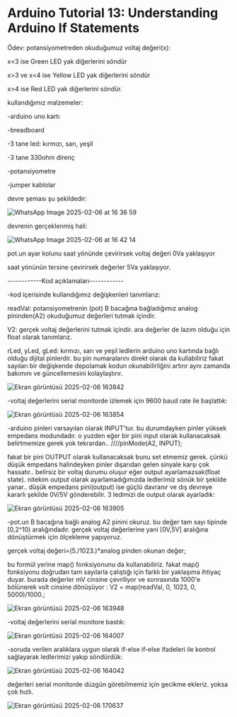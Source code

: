 # Arduino Tutorial 13: Understanding Arduino If Statements

Ödev: potansiyometreden okuduğumuz voltaj değeri(x):

x<3 ise Green LED yak diğerlerini söndür

x>3 ve x<4 ise Yellow LED yak diğerlerini söndür

x>4 ise Red LED yak diğerlerini söndür.

kullandığımız malzemeler: 

-arduino uno kartı

-breadboard

-3 tane led: kırmızı, sarı, yeşil

-3 tane 330ohm direnç

-potansiyometre

-jumper kablolar

devre şeması şu şekildedir: 

![WhatsApp Image 2025-02-06 at 16 36 59](https://github.com/user-attachments/assets/d9793d93-0700-420a-9aba-879b04be91ad)

devrenin gerçeklenmiş hali:

![WhatsApp Image 2025-02-06 at 16 42 14](https://github.com/user-attachments/assets/df0c287a-f4a6-4f31-b469-408228d96a30)

pot.un ayar kolunu saat yönünde çevirirsek voltaj değeri 0Va yaklaşıyor

saat yönünün tersine çevirirsek değerler 5Va yaklaşıyor.


------------Kod açıklamaları------------

-kod içerisinde kullandığımız değişkenleri tanımlarız:

readVal: potansiyometrenin (pot) B bacağına bağladığımız analog pininden(A2) okuduğumuz değerleri tutmak içindir.

V2:  gerçek voltaj değerlerini tutmak içindir. ara değerler de lazım olduğu için float olarak tanımlarız.

rLed, yLed, gLed: kırmızı, sarı ve yeşil ledlerin arduino uno kartında bağlı olduğu dijital pinlerdir. bu pin numaralarını direkt olarak da kullabiliriz fakat sayıları bir değişkende depolamak kodun okunabilirliğini artırır aynı zamanda bakımını ve güncellemesini kolaylaştırır.

![Ekran görüntüsü 2025-02-06 163842](https://github.com/user-attachments/assets/02caca25-0d18-4367-8e97-9687729bdc96)


-voltaj değerlerini serial monitorde izlemek için 9600 baud rate ile başlattık:

![Ekran görüntüsü 2025-02-06 163854](https://github.com/user-attachments/assets/c48ea8f6-9aa0-45a4-9df8-9ae0d7e55a29)


-arduino pinleri varsayılan olarak INPUT'tur. bu durumdayken pinler yüksek empedans modundadır. o yuzden eğer bir pini input olarak kullanacaksak belirtmemize gerek yok tekrardan..
  ////pinMode(A2, INPUT);
  
fakat bir pini OUTPUT olarak kullanacaksak bunu set etmemiz gerek. çünkü düşük empedans halindeyken pinler dışarıdan gelen sinyale karşı çok hassatır.. belirsiz bir voltaj durumu oluşur eğer output ayarlamazsak(float state).
nitekim output olarak ayarlamadığımızda ledlerimiz sönük bir şekilde yanar..
düşük empedans pini(output) ise güçlü davranır ve dış devreye kararlı şekilde 0V/5V gönderebilir. 3 ledimizi de output olarak ayarladık:

![Ekran görüntüsü 2025-02-06 163905](https://github.com/user-attachments/assets/6ab97e65-b492-4eb3-a3ce-132fa3f1b90f)


-pot.un B bacağına bağlı analog A2 pinini okuruz. bu değer tam sayı tipinde [0,2^10) aralığındadır.
gerçek voltaj değerlerine yani [0V,5V] aralığına dönüştürmek için ölçekleme yapıyoruz.

gerçek voltaj değeri=(5./1023.)*analog pinden okunan değer;

bu formül yerine map() fonksiyonunu da kullanabiliriz. fakat map() fonksiyonu doğrudan tam sayılarla çalıştığı için farklı bir yaklaşıma ihtiyaç duyar.
burada değerler mV cinsine çevriliyor ve sonrasında 1000'e bölünerek volt cinsine dönüşüyor : V2 = map(readVal, 0, 1023, 0, 5000)/1000.; 

![Ekran görüntüsü 2025-02-06 163948](https://github.com/user-attachments/assets/40fd6a4a-3037-4888-8322-cbcaf99cc7dd)


-voltaj değerlerini serial monitore bastık: 

![Ekran görüntüsü 2025-02-06 164007](https://github.com/user-attachments/assets/00c8afe0-a4a4-4c46-a2df-8bc5196337b8)


-soruda verilen aralıklara uygun olarak if-else if-else ifadeleri ile kontrol sağlayarak ledlerimizi yakıp söndürdük:

![Ekran görüntüsü 2025-02-06 164042](https://github.com/user-attachments/assets/deacc575-5304-4610-a5d4-d5365a138eec)


değerleri serial monitorde düzgün görebilmemiz için gecikme ekleriz. yoksa çok hızlı.

![Ekran görüntüsü 2025-02-06 170637](https://github.com/user-attachments/assets/48415925-516f-446d-a188-7a07a1672da1)



